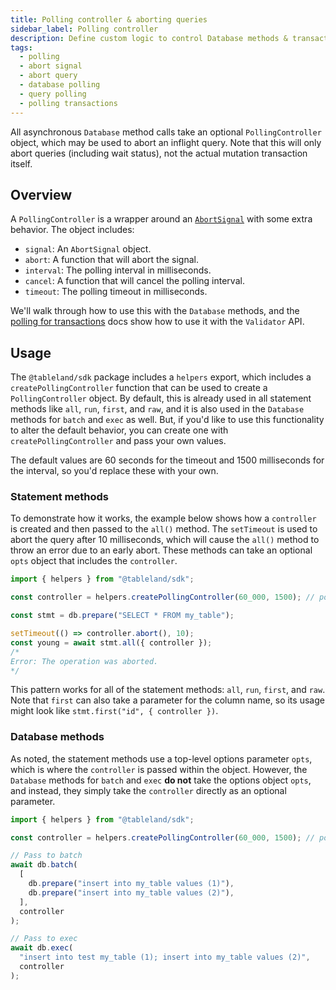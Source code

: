 ```yaml
---
title: Polling controller & aborting queries
sidebar_label: Polling controller
description: Define custom logic to control Database methods & transaction polling behavior.
tags:
  - polling
  - abort signal
  - abort query
  - database polling
  - query polling
  - polling transactions
---
```


All asynchronous `Database` method calls take an optional `PollingController` object, which may be used to abort an inflight query. Note that this will only abort queries (including wait status), not the actual mutation transaction itself.

## Overview

A `PollingController` is a wrapper around an [`AbortSignal`](https://developer.mozilla.org/en-US/docs/Web/API/AbortSignal) with some extra behavior. The object includes:

- `signal`: An `AbortSignal` object.
- `abort`: A function that will abort the signal.
- `interval`: The polling interval in milliseconds.
- `cancel`: A function that will cancel the polling interval.
- `timeout`: The polling timeout in milliseconds.

We'll walk through how to use this with the `Database` methods, and the [polling for transactions](/sdk/validator/polling-transactions) docs show how to use it with the `Validator` API.

## Usage

The `@tableland/sdk` package includes a `helpers` export, which includes a `createPollingController` function that can be used to create a `PollingController` object. By default, this is already used in all statement methods like `all`, `run`, `first`, and `raw`, and it is also used in the `Database` methods for `batch` and `exec` as well. But, if you'd like to use this functionality to alter the default behavior, you can create one with `createPollingController` and pass your own values.

The default values are 60 seconds for the timeout and 1500 milliseconds for the interval, so you'd replace these with your own.

### Statement methods

To demonstrate how it works, the example below shows how a `controller` is created and then passed to the `all()` method. The `setTimeout` is used to abort the query after 10 milliseconds, which will cause the `all()` method to throw an error due to an early abort. These methods can take an optional `opts` object that includes the `controller`.

```typescript
import { helpers } from "@tableland/sdk";

const controller = helpers.createPollingController(60_000, 1500); // polling timeout and interval

const stmt = db.prepare("SELECT * FROM my_table");

setTimeout(() => controller.abort(), 10);
const young = await stmt.all({ controller });
/*
Error: The operation was aborted.
*/
```

This pattern works for all of the statement methods: `all`, `run`, `first`, and `raw`. Note that `first` can also take a parameter for the column name, so its usage might look like `stmt.first("id", { controller })`.

### Database methods

As noted, the statement methods use a top-level options parameter `opts`, which is where the `controller` is passed within the object. However, the `Database` methods for `batch` and `exec` **do not** take the options object `opts`, and instead, they simply take the `controller` directly as an optional parameter.

```typescript
import { helpers } from "@tableland/sdk";

const controller = helpers.createPollingController(60_000, 1500); // polling timeout and interval

// Pass to batch
await db.batch(
  [
    db.prepare("insert into my_table values (1)"),
    db.prepare("insert into my_table values (2)"),
  ],
  controller
);

// Pass to exec
await db.exec(
  "insert into test my_table (1); insert into my_table values (2)",
  controller
);
```
